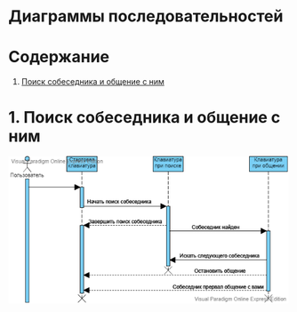 # Диаграммы последовательностей

# Содержание
1. [Поиск собеседника и общение с ним](#1)  


<a name="1"/>

# 1. Поиск собеседника и общение с ним
![Диаграмма последовательностей 1](https://github.com/GaponTV/AnonChatVK/blob/master/Images/Diagrams/Sequence.png)
